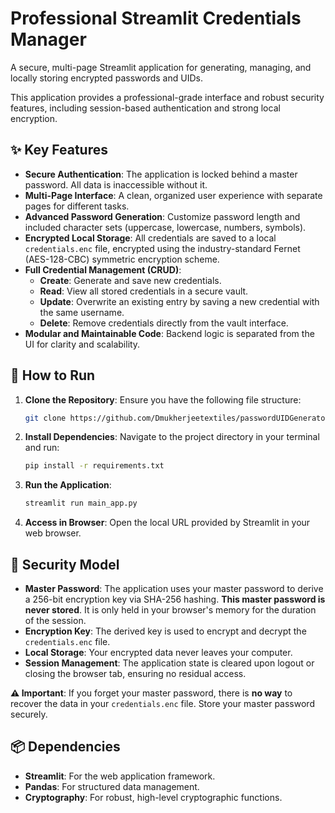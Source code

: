 # Professional Streamlit Credentials Manager

A secure, multi-page Streamlit application for generating, managing, and locally storing encrypted passwords and UIDs.

This application provides a professional-grade interface and robust security features, including session-based authentication and strong local encryption.


## ✨ Key Features

-   **Secure Authentication**: The application is locked behind a master password. All data is inaccessible without it.
-   **Multi-Page Interface**: A clean, organized user experience with separate pages for different tasks.
-   **Advanced Password Generation**: Customize password length and included character sets (uppercase, lowercase, numbers, symbols).
-   **Encrypted Local Storage**: All credentials are saved to a local `credentials.enc` file, encrypted using the industry-standard Fernet (AES-128-CBC) symmetric encryption scheme.
-   **Full Credential Management (CRUD)**:
    -   **Create**: Generate and save new credentials.
    -   **Read**: View all stored credentials in a secure vault.
    -   **Update**: Overwrite an existing entry by saving a new credential with the same username.
    -   **Delete**: Remove credentials directly from the vault interface.
-   **Modular and Maintainable Code**: Backend logic is separated from the UI for clarity and scalability.

## 🚀 How to Run

1.  **Clone the Repository**:
    Ensure you have the following file structure:
    ```bash
    git clone https://github.com/Dmukherjeetextiles/passwordUIDGenerator.git
    ```

2.  **Install Dependencies**:
    Navigate to the project directory in your terminal and run:
    ```bash
    pip install -r requirements.txt
    ```

3.  **Run the Application**:
    ```bash
    streamlit run main_app.py
    ```

4.  **Access in Browser**:
    Open the local URL provided by Streamlit in your web browser.

## 🔐 Security Model

-   **Master Password**: The application uses your master password to derive a 256-bit encryption key via SHA-256 hashing. **This master password is never stored**. It is only held in your browser's memory for the duration of the session.
-   **Encryption Key**: The derived key is used to encrypt and decrypt the `credentials.enc` file.
-   **Local Storage**: Your encrypted data never leaves your computer.
-   **Session Management**: The application state is cleared upon logout or closing the browser tab, ensuring no residual access.

**⚠️ Important**: If you forget your master password, there is **no way** to recover the data in your `credentials.enc` file. Store your master password securely.

## 📦 Dependencies
-   **Streamlit**: For the web application framework.
-   **Pandas**: For structured data management.
-   **Cryptography**: For robust, high-level cryptographic functions.